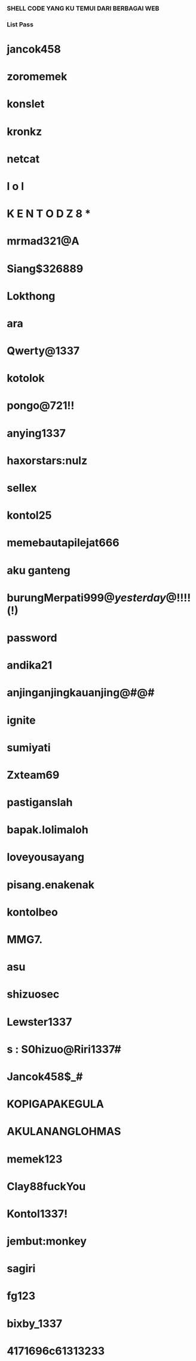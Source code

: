 ### SHELL CODE YANG KU TEMUI DARI BERBAGAI WEB
### List Pass

# jancok458	
# zoromemek	
# konslet
# kronkz	
# netcat
# l o l	
# K E N T O D Z 8 *
# mrmad321@A
# Siang$326889	
# Lokthong	
# ara	
# Qwerty@1337
# kotolok
# pongo@721!!	
# anying1337	
# haxorstars:nulz
# sellex	
# kontol25	
# memebautapilejat666	
# aku ganteng
# burungMerpati999@*yesterday*@!!!!(!)
# password
# andika21	
# anjinganjingkauanjing@#@#	
# ignite
# sumiyati
# Zxteam69	
# pastiganslah	
# bapak.lolimaloh	
# loveyousayang	
# pisang.enakenak	
# kontolbeo	
# MMG7.	
# asu	
# shizuosec	
# Lewster1337	
# s : S0hizuo@Riri1337#
# Jancok458$_#	
# KOPIGAPAKEGULA	
# AKULANANGLOHMAS	
# memek123	
# Clay88fuckYou	
# Kontol1337!	
# jembut:monkey	
# sagiri	
# fg123	
# bixby_1337	
# 4171696c61313233	
